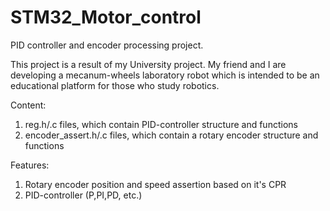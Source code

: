 # STM32_Motor_control
PID controller and encoder processing project.

This project is a result of my University project. My friend and I are developing a mecanum-wheels laboratory robot which is intended to be an educational platform for those who study robotics.

Content:
1. reg.h/.c files, which contain PID-controller structure and functions
2. encoder_assert.h/.c files, which contain a rotary encoder structure and functions

Features:
1. Rotary encoder position and speed assertion based on it's CPR
2. PID-controller (P,PI,PD, etc.)
